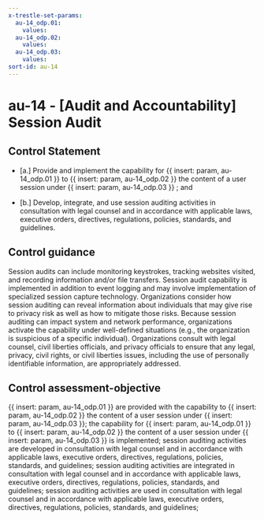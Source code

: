 ```yaml
---
x-trestle-set-params:
  au-14_odp.01:
    values:
  au-14_odp.02:
    values:
  au-14_odp.03:
    values:
sort-id: au-14
---
```


# au-14 - \[Audit and Accountability\] Session Audit

## Control Statement

- \[a.\] Provide and implement the capability for {{ insert: param, au-14_odp.01 }} to {{ insert: param, au-14_odp.02 }} the content of a user session under {{ insert: param, au-14_odp.03 }} ; and

- \[b.\] Develop, integrate, and use session auditing activities in consultation with legal counsel and in accordance with applicable laws, executive orders, directives, regulations, policies, standards, and guidelines.

## Control guidance

Session audits can include monitoring keystrokes, tracking websites visited, and recording information and/or file transfers. Session audit capability is implemented in addition to event logging and may involve implementation of specialized session capture technology. Organizations consider how session auditing can reveal information about individuals that may give rise to privacy risk as well as how to mitigate those risks. Because session auditing can impact system and network performance, organizations activate the capability under well-defined situations (e.g., the organization is suspicious of a specific individual). Organizations consult with legal counsel, civil liberties officials, and privacy officials to ensure that any legal, privacy, civil rights, or civil liberties issues, including the use of personally identifiable information, are appropriately addressed.

## Control assessment-objective

{{ insert: param, au-14_odp.01 }} are provided with the capability to {{ insert: param, au-14_odp.02 }} the content of a user session under {{ insert: param, au-14_odp.03 }};
the capability for {{ insert: param, au-14_odp.01 }} to {{ insert: param, au-14_odp.02 }} the content of a user session under {{ insert: param, au-14_odp.03 }} is implemented;
session auditing activities are developed in consultation with legal counsel and in accordance with applicable laws, executive orders, directives, regulations, policies, standards, and guidelines;
session auditing activities are integrated in consultation with legal counsel and in accordance with applicable laws, executive orders, directives, regulations, policies, standards, and guidelines;
session auditing activities are used in consultation with legal counsel and in accordance with applicable laws, executive orders, directives, regulations, policies, standards, and guidelines;
